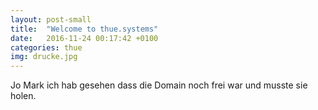 ```yaml
---
layout: post-small
title:  "Welcome to thue.systems"
date:   2016-11-24 00:17:42 +0100
categories: thue
img: drucke.jpg
---
```

Jo Mark ich hab gesehen dass die Domain noch frei war und musste sie holen.
